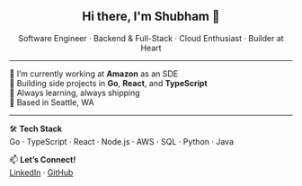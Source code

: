 <h2 align="center">Hi there, I'm Shubham 👋</h2>

<p align="center">
  Software Engineer · Backend & Full-Stack · Cloud Enthusiast · Builder at Heart
</p>

---

🌱 I’m currently working at **Amazon** as an SDE  
🚀 Building side projects in **Go**, **React**, and **TypeScript**  
🎯 Always learning, always shipping  
📍 Based in Seattle, WA

---

🛠️ **Tech Stack**  
Go · TypeScript · React · Node.js · AWS · SQL · Python · Java

📫 **Let’s Connect!**  
[LinkedIn](https://www.linkedin.com/in/shusingh) · [GitHub](https://github.com/shusingh)
